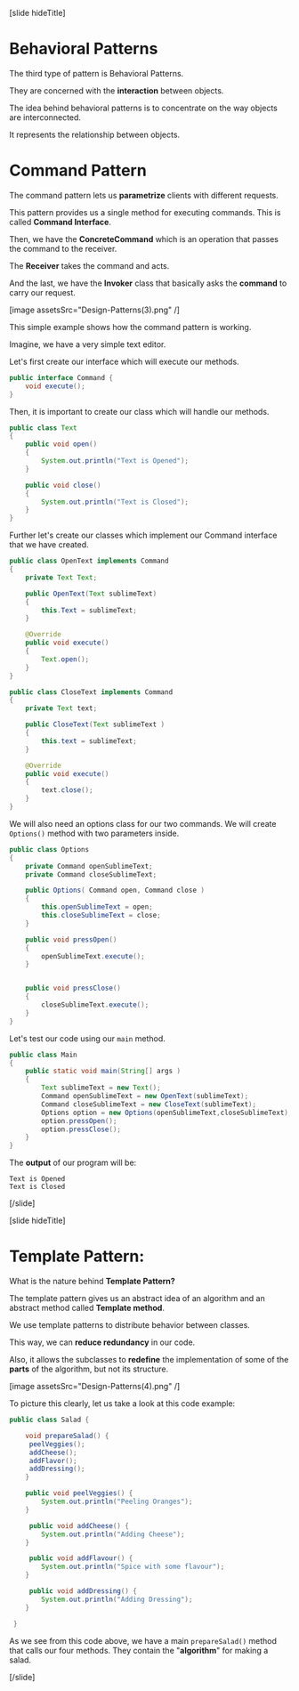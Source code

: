 [slide hideTitle]

# Behavioral Patterns

The third type of pattern is Behavioral Patterns.

They are concerned with the **interaction** between objects.

The idea behind behavioral patterns is to concentrate on the way objects are interconnected.

It represents the relationship between objects.


# Command Pattern

The command pattern lets us **parametrize** clients with different requests. 

This pattern provides us a single method for executing commands. This is called **Command Interface**.

Then, we have the **ConcreteCommand** which is an operation that passes the command to the receiver.

The **Receiver** takes the command and acts.

And the last, we have the **Invoker** class that basically asks the **command** to carry our request.

[image assetsSrc="Design-Patterns(3).png" /]

This simple example shows how the command pattern is working.

Imagine, we have a very simple text editor.

Let's first create our interface which will execute our methods.

```java
public interface Command {
    void execute();
}
```

Then, it is important to create our class which will handle our methods.

``` java
public class Text
{
    public void open()
    {
        System.out.println("Text is Opened");
    }

    public void close()
    {
        System.out.println("Text is Closed");
    }
}
```

Further let's create our classes which implement our Command interface that we have created.

``` java
public class OpenText implements Command
{
    private Text Text;

    public OpenText(Text sublimeText)
    {
        this.Text = sublimeText;
    }

    @Override
    public void execute()
    {
        Text.open();
    }
}
```

``` java
public class CloseText implements Command
{
    private Text text;

    public CloseText(Text sublimeText )
    {
        this.text = sublimeText;
    }

    @Override
    public void execute()
    {
        text.close();
    }
}
```

We will also need an options class for our two commands. We will create `Options()` method with two parameters inside.

``` java
public class Options
{
    private Command openSublimeText;
    private Command closeSublimeText;

    public Options( Command open, Command close )
    {
        this.openSublimeText = open;
        this.closeSublimeText = close;
    }

    public void pressOpen()
    {
        openSublimeText.execute();
    }


    public void pressClose()
    {
        closeSublimeText.execute();
    }
}
```

Let's test our code using our `main` method.

``` java
public class Main
{
    public static void main(String[] args )
    {
        Text sublimeText = new Text();
        Command openSublimeText = new OpenText(sublimeText);
        Command closeSublimeText = new CloseText(sublimeText);
        Options option = new Options(openSublimeText,closeSublimeText);
        option.pressOpen();
        option.pressClose();
    }
}
```

The **output** of our program will be:

```
Text is Opened
Text is Closed
```



[/slide]

[slide hideTitle]

# Template Pattern:

What is the nature behind **Template Pattern?**

The template pattern gives us an abstract idea of an algorithm and an abstract method called **Template method**.

We use template patterns to distribute behavior between classes.

This way, we can **reduce redundancy** in our code.

Also, it allows the subclasses to **redefine** the implementation of some of the **parts** of the algorithm, but not its structure.

[image assetsSrc="Design-Patterns(4).png" /]

To picture this clearly, let us take a look at this code example:

``` java
public class Salad {

    void prepareSalad() {
     peelVeggies();
     addCheese();
     addFlavor();
     addDressing();
    }

    public void peelVeggies() {
        System.out.println("Peeling Oranges");
    }

     public void addCheese() {
        System.out.println("Adding Cheese");
    }

     public void addFlavour() {
        System.out.println("Spice with some flavour");
    }

     public void addDressing() {
        System.out.println("Adding Dressing");
    }

 }
```

As we see from this code above, we have a main `prepareSalad()` method that calls our four methods. They contain the "**algorithm**" for making a salad.


[/slide]